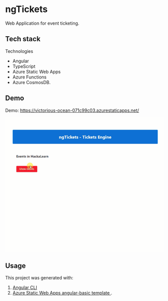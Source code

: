 # ngTickets

Web Application for event ticketing.

## Tech stack

Technologies
- Angular
- TypeScript
- Azure Static Web Apps
- Azure Functions
- Azure CosmosDB.

## Demo

Demo: https://victorious-ocean-071c99c03.azurestaticapps.net/

[![ng-Tickets - Azure SWA - Angular](https://github.com/displaygreat/displaygreat/blob/main/ng-Tickets-Azure-SWA-Angular.gif)](https://youtu.be/2xf3aNm1DAs)

## Usage

This project was generated with:
1. [Angular CLI](https://github.com/angular/angular-cli)
2. [Azure Static Web Apps angular-basic template ](https://github.com/staticwebdev/angular-basic/generate).
